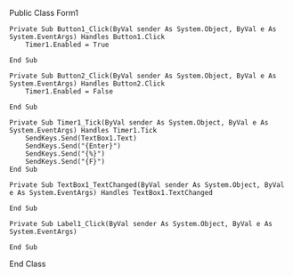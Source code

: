 Public Class Form1

    Private Sub Button1_Click(ByVal sender As System.Object, ByVal e As System.EventArgs) Handles Button1.Click
        Timer1.Enabled = True

    End Sub

    Private Sub Button2_Click(ByVal sender As System.Object, ByVal e As System.EventArgs) Handles Button2.Click
        Timer1.Enabled = False

    End Sub

    Private Sub Timer1_Tick(ByVal sender As System.Object, ByVal e As System.EventArgs) Handles Timer1.Tick
        SendKeys.Send(TextBox1.Text)
        SendKeys.Send("{Enter}")
        SendKeys.Send("{%}")
        SendKeys.Send("{F}")
    End Sub

    Private Sub TextBox1_TextChanged(ByVal sender As System.Object, ByVal e As System.EventArgs) Handles TextBox1.TextChanged

    End Sub

    Private Sub Label1_Click(ByVal sender As System.Object, ByVal e As System.EventArgs)

    End Sub
End Class
